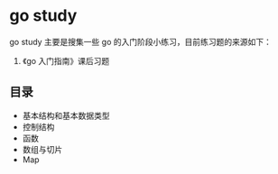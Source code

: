 # go study

go study 主要是搜集一些 go 的入门阶段小练习，目前练习题的来源如下：

1. 《go 入门指南》课后习题

## 目录

- 基本结构和基本数据类型
- 控制结构
- 函数
- 数组与切片
- Map
